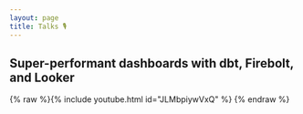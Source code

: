 ```yaml
---
layout: page
title: Talks 🎙️
---
```


## Super-performant dashboards with dbt, Firebolt, and Looker

{% raw %}{% include youtube.html id="JLMbpiywVxQ" %}
{% endraw %}
